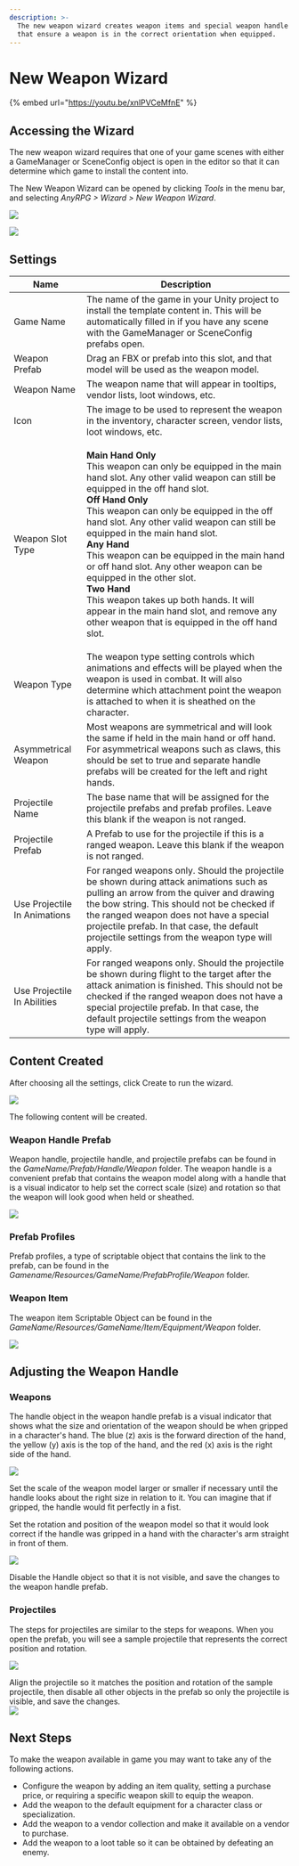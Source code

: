 ```yaml
---
description: >-
  The new weapon wizard creates weapon items and special weapon handle prefabs
  that ensure a weapon is in the correct orientation when equipped.
---
```


# New Weapon Wizard

{% embed url="https://youtu.be/xnlPVCeMfnE" %}

## Accessing the Wizard

The new weapon wizard requires that one of your game scenes with either a GameManager or SceneConfig object is open in the editor so that it can determine which game to install the content into.

The New Weapon Wizard can be opened by clicking _Tools_ in the menu bar, and selecting _AnyRPG > Wizard > New Weapon Wizard_.

![](<../.gitbook/assets/image (75).png>)

![](<../.gitbook/assets/image (31).png>)

## Settings

| Name                         | Description                                                                                                                                                                                                                                                                                                                                                                                                                                                                                                                                                                                                                                                           |
| ---------------------------- | --------------------------------------------------------------------------------------------------------------------------------------------------------------------------------------------------------------------------------------------------------------------------------------------------------------------------------------------------------------------------------------------------------------------------------------------------------------------------------------------------------------------------------------------------------------------------------------------------------------------------------------------------------------------- |
| Game Name                    | The name of the game in your Unity project to install the template content in.  This will be automatically filled in if you have any scene with the GameManager or SceneConfig prefabs open.                                                                                                                                                                                                                                                                                                                                                                                                                                                                          |
| Weapon Prefab                | Drag an FBX or prefab into this slot, and that model will be used as the weapon model.                                                                                                                                                                                                                                                                                                                                                                                                                                                                                                                                                                                |
| Weapon Name                  | The weapon name that will appear in tooltips, vendor lists, loot windows, etc.                                                                                                                                                                                                                                                                                                                                                                                                                                                                                                                                                                                        |
| Icon                         | The image to be used to represent the weapon in the inventory, character screen, vendor lists, loot windows, etc.                                                                                                                                                                                                                                                                                                                                                                                                                                                                                                                                                     |
| Weapon Slot Type             | <p><strong>Main Hand Only</strong><br>This weapon can only be equipped in the main hand slot.  Any other valid weapon can still be equipped in the off hand slot.<br><strong>Off Hand Only</strong><br>This weapon can only be equipped in the off hand slot.  Any other valid weapon can still be equipped in the main hand slot.<br><strong>Any Hand</strong><br>This weapon can be equipped in the main hand or off hand slot.  Any other weapon can be equipped in the other slot.<br><strong>Two Hand</strong><br>This weapon takes up both hands.  It will appear in the main hand slot, and remove any other weapon that is equipped in the off hand slot.</p> |
| Weapon Type                  | The weapon type setting controls which animations and effects will be played when the weapon is used in combat.   It will also determine which attachment point the weapon is attached to when it is sheathed on the character.                                                                                                                                                                                                                                                                                                                                                                                                                                       |
| Asymmetrical Weapon          | Most weapons are symmetrical and will look the same if held in the main hand or off hand.  For asymmetrical weapons such as claws, this should be set to true and separate handle prefabs will be created for the left and right hands.                                                                                                                                                                                                                                                                                                                                                                                                                               |
| Projectile Name              | The base name that will be assigned for the projectile prefabs and prefab profiles. Leave this blank if the weapon is not ranged.                                                                                                                                                                                                                                                                                                                                                                                                                                                                                                                                     |
| Projectile Prefab            | A Prefab to use for the projectile if this is a ranged weapon.  Leave this blank if the weapon is not ranged.                                                                                                                                                                                                                                                                                                                                                                                                                                                                                                                                                         |
| Use Projectile In Animations | For ranged weapons only.  Should the projectile be shown during attack animations such as pulling an arrow from the quiver and drawing the bow string.  This should not be checked if the ranged weapon does not have a special projectile prefab.  In that case, the default projectile settings from the weapon type will apply.                                                                                                                                                                                                                                                                                                                                    |
| Use Projectile In Abilities  | For ranged weapons only.  Should the projectile be shown during flight to the target after the attack animation is finished. This should not be checked if the ranged weapon does not have a special projectile prefab.  In that case, the default projectile settings from the weapon type will apply.                                                                                                                                                                                                                                                                                                                                                               |

## Content Created

After choosing all the settings, click Create to run the wizard.

![](<../.gitbook/assets/image (82).png>)

The following content will be created.

### Weapon Handle Prefab

Weapon handle, projectile handle, and projectile prefabs can be found in the _GameName/Prefab/Handle/Weapon_ folder.  The weapon handle is a convenient prefab that contains the weapon model along with a handle that is a visual indicator to help set the correct scale (size) and rotation so that the weapon will look good when held or sheathed.

![](<../.gitbook/assets/image (52).png>)

### Prefab Profiles

Prefab profiles, a type of scriptable object that contains the link to the prefab, can be found in the _Gamename/Resources/GameName/PrefabProfile/Weapon_ folder.

### Weapon Item

The weapon item Scriptable Object can be found in the _GameName/Resources/GameName/Item/Equipment/Weapon_ folder.

![](<../.gitbook/assets/image (63).png>)

## Adjusting the Weapon Handle

### Weapons

The handle object in the weapon handle prefab is a visual indicator that shows what the size and orientation of the weapon should be when gripped in a character's hand. The blue (z) axis is the forward direction of the hand, the yellow (y) axis is the top of the hand, and the red (x) axis is the right side of the hand.

![](<../.gitbook/assets/image (51).png>)

Set the scale of the weapon model larger or smaller if necessary until the handle looks about the right size in relation to it.  You can imagine that if gripped, the handle would fit perfectly in a fist.

Set the rotation and position of the weapon model so that it would look correct if the handle was gripped in a hand with the character's arm straight in front of them.

![](<../.gitbook/assets/image (43).png>)

Disable the Handle object so that it is not visible, and save the changes to the weapon handle prefab.

### Projectiles

The steps for projectiles are similar to the steps for weapons.  When you open the prefab, you will see a sample projectile that represents the correct position and rotation.

![](<../.gitbook/assets/image (80).png>)

Align the projectile so it matches the position and rotation of the sample projectile, then disable all other objects in the prefab so only the projectile is visible, and save the changes.\
![](<../.gitbook/assets/image (56).png>)

## Next Steps

To make the weapon available in game you may want to take any of the following actions.

* Configure the weapon by adding an item quality, setting a purchase price, or requiring a specific weapon skill to equip the weapon.
* Add the weapon to the default equipment for a character class or specialization.
* Add the weapon to a vendor collection and make it available on a vendor to purchase.
* Add the weapon to a loot table so it can be obtained by defeating an enemy.
